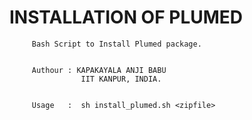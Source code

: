 # INSTALLATION OF PLUMED

         Bash Script to Install Plumed package.
         
         
         Authour : KAPAKAYALA ANJI BABU
                    IIT KANPUR, INDIA.
                   
   
         Usage   :  sh install_plumed.sh <zipfile>    
         
                    
                    
